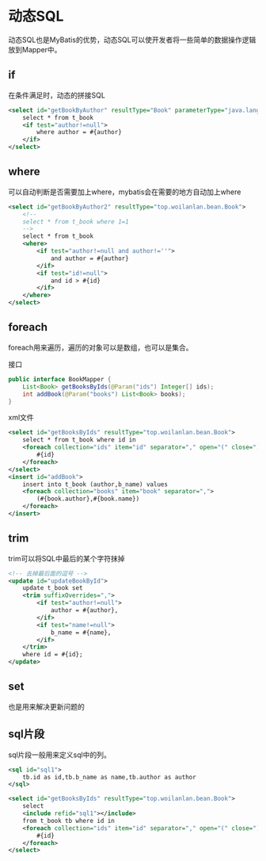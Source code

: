 # 动态SQL

动态SQL也是MyBatis的优势，动态SQL可以使开发者将一些简单的数据操作逻辑放到Mapper中。

## if

在条件满足时，动态的拼接SQL

```xml
<select id="getBookByAuthor" resultType="Book" parameterType="java.lang.String">
    select * from t_book
    <if test="author!=null">
        where author = #{author}
    </if>
</select>
```

## where

可以自动判断是否需要加上where，mybatis会在需要的地方自动加上where

```xml
<select id="getBookByAuthor2" resultType="top.woilanlan.bean.Book">
    <!--
    select * from t_book where 1=1
    -->
    select * from t_book
    <where>
        <if test="author!=null and author!=''">
            and author = #{author}
        </if>
        <if test="id!=null">
            and id > #{id}
        </if>
    </where>
</select>
```

## foreach

foreach用来遍历，遍历的对象可以是数组，也可以是集合。

接口

```java
public interface BookMapper {
    List<Book> getBooksByIds(@Param("ids") Integer[] ids);
    int addBook(@Param("books") List<Book> books);
}
```

xml文件

```xml
<select id="getBooksByIds" resultType="top.woilanlan.bean.Book">
    select * from t_book where id in
    <foreach collection="ids" item="id" separator="," open="(" close=")">
        #{id}
    </foreach>
</select>
<insert id="addBook">
    insert into t_book (author,b_name) values
    <foreach collection="books" item="book" separator=",">
        (#{book.author},#{book.name})
    </foreach>
</insert>
```

## trim

trim可以将SQL中最后的某个字符抹掉

```xml
<!-- 去掉最后面的逗号 -->
<update id="updateBookById">
    update t_book set
    <trim suffixOverrides=",">
        <if test="author!=null">
            author = #{author},
        </if>
        <if test="name!=null">
            b_name = #{name},
        </if>
    </trim>
    where id = #{id};
</update>
```

## set

也是用来解决更新问题的

## sql片段

sql片段一般用来定义sql中的列。

```xml
<sql id="sql1">
    tb.id as id,tb.b_name as name,tb.author as author
</sql>

<select id="getBooksByIds" resultType="top.woilanlan.bean.Book">
    select 
    <include refid="sql1"></include>
    from t_book tb where id in
    <foreach collection="ids" item="id" separator="," open="(" close=")">
        #{id}
    </foreach>
</select>
```